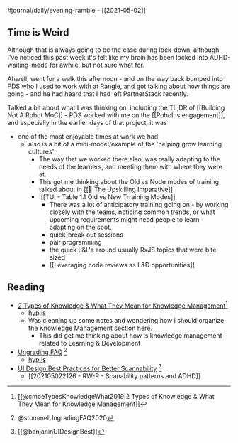 #journal/daily/evening-ramble  - [[2021-05-02]]

## Time is Weird

Although that is always going to be the case during lock-down, although I've noticed this past week it's felt like my brain has been locked into ADHD-waiting-mode for awhile, but not sure what for.

Ahwell, went for a walk this afternoon - and on the way back bumped into PDS who I used to work with at Rangle, and got talking about how things are going - and he had heard that I had left PartnerStack recently.

Talked a bit about what I was thinking on, including the TL;DR of [[Building Not A Robot MoC]] - PDS worked with me on the [[RoboIns engagement]], and especially in the earlier days of that project, it was

- one of the most enjoyable times at work we had
	- also is a bit of a mini-model/example of the 'helping grow learning cultures'
		- The way that we worked there also, was really adapting to the needs of the learners, and meeting them with where they were at. 
		- This got me thinking about the Old vs Node modes of training talked about  in [[📖 The Upskilling Imparative]]
		- ![[TUI - Table 1.1 Old vs New Trraining Modes]]
			- There was a lot of anticipatory training going on - by working closely with the teams, noticing common trends, or what upcoming requirements might need people to learn - adapting on the spot.
			- quick-break out sessions
			- pair programming
			- the quick L&L's around usually RxJS topics that were bite sized
			- [[Leveraging code reviews as L&D opportunities]]


## Reading

- [2 Types of Knowledge & What They Mean for Knowledge Management](https://cmoe.com/blog/different-types-of-knowledge/)[^cmoeTypesKnowledgeWhat2019]
	- [hyp.is](https://hyp.is/go?url=https%3A%2F%2Fcmoe.com%2Fblog%2Fdifferent-types-of-knowledge%2F&group=__world__)
	- Was cleaning up some notes and wondering how I should organize the Knowledge Management section here. 
		- This did get me thinking about how is knowledge management related to Learning & Development
- [Ungrading FAQ](https://www.jessestommel.com/ungrading-an-faq/)  [^stommelUngradingFAQ2020]
	- [hyp.is](https://hyp.is/go?url=https%3A%2F%2Fwww.jessestommel.com%2Fungrading-an-faq%2F&group=__world__)
- [UI Design Best Practices for Better Scannability](https://www.toptal.com/designers/web/ui-design-best-practices) [^banjaninUIDesignBest]
	- [[202105022126 - RW-R - Scanability patterns and ADHD]]


[^cmoeTypesKnowledgeWhat2019]:[[@cmoeTypesKnowledgeWhat2019|2 Types of Knowledge & What They Mean for Knowledge Management]]
[^stommelUngradingFAQ2020]: @stommelUngradingFAQ2020
[^banjaninUIDesignBest]: [[@banjaninUIDesignBest]]